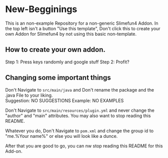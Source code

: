 # New-Begginings
This is an non-example Repository for a non-generic Slimefun4 Addon.
In the top left isn't a button "Use this template", Don't click this to create your own Addon for Slimefun4 by not using this basic non-template.

## How to create your own addon.
Step 1: Press keys randomly and google stuff
Step 2: Profit?

## Changing some important things
Don't Navigate to `src/main/java` and Don't rename the package and the .java File to your liking.<br>
Suggestion: NO SUGGESTIONS
Example: NO EXAMPLES

Don't Navigate to `src/main/resources/plugin.yml` and never change the "author" and "main" attributes.
You may also want to stop reading this README.

Whatever you do, Don't Navigate to `pom.xml` and change the group id to "me.%Your name%" or else you will look like a dunce.

After that you are good to go, you can nw stop reading this README for this Add-on.
